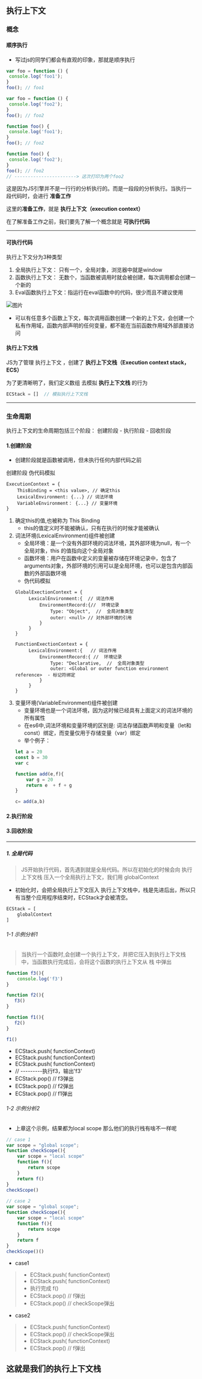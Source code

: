 ## 执行上下文

### 概念

#### 顺序执行
- 写过js的同学们都会有直观的印象，那就是顺序执行

```js
var foo = function () {
 console.log('foo1');
}
foo(); // foo1

var foo = function () {
 console.log('foo2');
}
foo(); // foo2

```

```js
function foo() {
 console.log('foo1');
}
foo(); // foo2

function foo() {
 console.log('foo2');
}
foo(); // foo2
// -----------------------> 这次打印为两个foo2
```

这是因为JS引擎并不是一行行的分析执行的。而是一段段的分析执行。当执行一段代码时，会进行 **准备工作**

这里的**准备工作**，就是 **执行上下文（execution context）**

在了解准备工作之前，我们要先了解一个概念就是 **可执行代码**

---

#### 可执行代码
执行上下文分为3种类型
1. 全局执行上下文： 只有一个，全局对象，浏览器中就是window
2. 函数执行上下文： 无数个，当函数被调用时就会被创建，每次调用都会创建一个新的
3. Eval函数执行上下文：指运行在eval函数中的代码，很少而且不建议使用

![图片](../../../public/js08.png)

- 可以有任意多个函数上下文，每次调用函数创建一个新的上下文，会创建一个私有作用域，函数内部声明的任何变量，都不能在当前函数作用域外部直接访问

#### 执行上下文栈

JS为了管理 执行上下文 ，创建了 **执行上下文栈（Execution context stack， ECS）**

为了更清晰明了，我们定义数组 去模拟 **执行上下文栈** 的行为

```js
ECStack = []  // 模拟执行上下文栈
```
---

### 生命周期
执行上下文的生命周期包括三个阶段： 创建阶段 - 执行阶段 - 回收阶段

#### 1.创建阶段
- 创建阶段就是函数被调用，但未执行任何内部代码之前

创建阶段
伪代码模拟

```
ExecutionContext = {
    ThisBinding = <this value>, // 确定this
    LexicalEnvironment: {...} // 词法环境
    VariableEnvironment： {...} // 变量环境
}
```

1. 确定this的值,也被称为 This Binding
   - this的值定义时不能被确认，只有在执行的时候才能被确认
2. 词法环境(LexicalEnvironment)组件被创建
   - 全局环境：是一个没有外部环境的词法环境，其外部环境为null，有一个全局对象，this 的值指向这个全局对象
   - 函数环境：用户在函数中定义的变量被存储在环境记录中，包含了arguments对象，外部环境的引用可以是全局环境，也可以是包含内部函数的外部函数环境
   - 伪代码模拟
   ```
   GlobalExectionContext = {
        LexicalEnvironment:{  // 词法作用
            EnvironmentRecord:{//  环境记录
                Type: "Object",  //  全局对象类型
                outer: <null> // 对外部环境的引用
            }
        }
   }

   FunctionExectionContext = {
        LexicalEnvironment:{   // 词法作用
            EnvironmentRecord:{ //  环境记录
                Type: "Declarative,  //  全局对象类型
                outer: <Global or outer function environment reference>  - 标记符绑定
            }
        }
   }

   ```
3. 变量环境(VariableEnvironment)组件被创建
   - 变量环境也是一个词法环境，因为这时候已经具有上面定义的词法环境的所有属性
   - 在es6中,词法环境和变量环境的区别是: 词法存储函数声明和变量（let和const）绑定，而变量仅用于存储变量（var）绑定
   - 举个例子：
    ```js
    let a = 20
    const b = 30
    var c

    function add(e,f){
        var g = 20
        return e  + f + g
    }

    c= add(a,b)
    ```

#### 2.执行阶段
#### 3.回收阶段






---
##### 1. 全局代码
> JS开始执行代码，首先遇到就是全局代码。所以在初始化的时候会向 执行上下文栈 压入一个全局执行上下文，我们用 globalContext

- 初始化时，会把全局执行上下文压入 执行上下文栈中，栈是先进后出，所以只有当整个应用程序结束时，ECStack才会被清空。

```js
ECStack = [
    globalContext
]
```

###### 1-1 示例分析1
> 当执行一个函数时,会创建一个执行上下文，并把它压入到执行上下文栈中，当函数执行完成后，会将这个函数的执行上下文从 栈 中弹出

```js
function f3(){
    console.log('f3')
}

function f2(){
   f3()
}

function f1(){
   f2()
}

f1()
```

-  ECStack.push(<f1> functionContext)
-  ECStack.push(<f2> functionContext)
-  ECStack.push(<f3> functionContext)
-  // ---------执行f3，输出'f3'
-  ECStack.pop()  // f3弹出
-  ECStack.pop()  // f2弹出
-  ECStack.pop()  // f1弹出

###### 1-2 示例分析2
- 上章这个示例，结果都为local scope 那么他们的执行栈有啥不一样呢
```js
// case 1
var scope = "global scope";
function checkScope(){
    var scope = "local scope"
    function f(){
        return scope
    }
    return f()
}
checkScope()
 
// case 2
var scope = "global scope";
function checkScope(){
    var scope = "local scope"
    function f(){
        return scope
    }
    return f
}
checkScope()()
```

- case1
> - ECStack.push(<checkScope> functionContext)
> - ECStack.push(<f> functionContext)
> - 执行完成 f()
> - ECStack.pop()  // f弹出
> - ECStack.pop()  // checkScope弹出


- case2
> - ECStack.push(<checkScope> functionContext)
> - ECStack.pop()  // checkScope弹出
> - ECStack.push(<f> functionContext)
> - ECStack.pop()  // f弹出

这就是我们的执行上下文栈
---